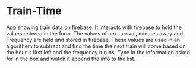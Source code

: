 # Train-Time

App showing train data on firebase. It interacts with firebase to hold the values entered in the form. The values of next arrival, minutes away and Frequency are held and stored in firebase. These values are used in an algorithem to subtract and find the time the next train will come based on the hour it first left and the frequency it runs. Type in the information asked for in the box and watch it append the info to the list.
